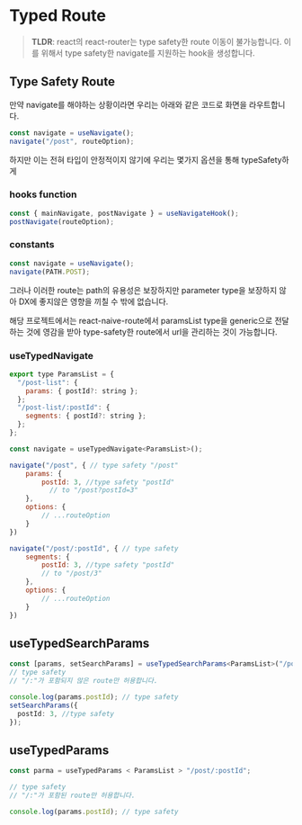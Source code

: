 # Typed Route

> **TLDR**: react의 react-router는 type safety한 route 이동이 불가능합니다. 이를 위해서 type safety한 navigate를 지원하는 hook을 생성합니다.

## Type Safety Route

만약 navigate를 해야하는 상황이라면 우리는 아래와 같은 코드로 화면을 라우트합니다.

```javascript
const navigate = useNavigate();
navigate("/post", routeOption);
```

하지만 이는 전혀 타입이 안정적이지 않기에 우리는 몇가지 옵션을 통해 typeSafety하게

### hooks function

```javascript
const { mainNavigate, postNavigate } = useNavigateHook();
postNavigate(routeOption);
```

### constants

```javascript
const navigate = useNavigate();
navigate(PATH.POST);
```

그러나 이러한 route는 path의 유용성은 보장하지만 parameter type을 보장하지 않아 DX에 좋지않은 영향을 끼칠 수 밖에 없습니다.

해당 프로젝트에서는 react-naive-route에서 paramsList type을 generic으로 전달하는 것에 영감을 받아 type-safety한 route에서 url을 관리하는 것이 가능합니다.

### useTypedNavigate

```javascript
export type ParamsList = {
  "/post-list": {
    params: { postId?: string };
  };
  "/post-list/:postId": {
    segments: { postId?: string };
  };
};

const navigate = useTypedNavigate<ParamsList>();

navigate("/post", { // type safety "/post"
    params: {
        postId: 3, //type safety "postId"
          // to "/post?postId=3"
    },
    options: {
        // ...routeOption
    }
})

navigate("/post/:postId", { // type safety
    segments: {
        postId: 3, //type safety "postId"
        // to "/post/3"
    },
    options: {
        // ...routeOption
    }
})

```

## useTypedSearchParams

```typescript
const [params, setSearchParams] = useTypedSearchParams<ParamsList>("/post");
// type safety
// "/:"가 포함되지 않은 route만 허용합니다.

console.log(params.postId); // type safety
setSearchParams({
  postId: 3, //type safety
});
```

## useTypedParams

```javascript
const parma = useTypedParams < ParamsList > "/post/:postId";

// type safety
// "/:"가 포함된 route만 허용합니다.

console.log(params.postId); // type safety
```

